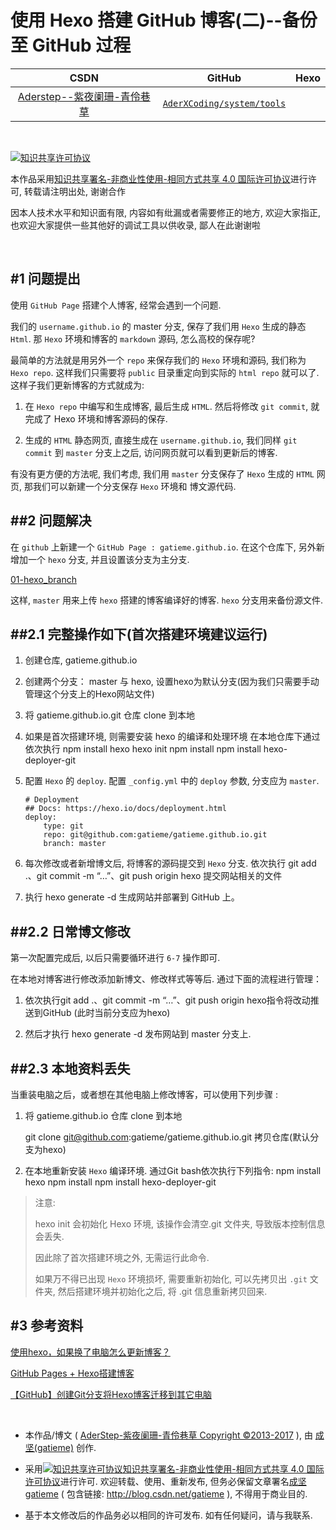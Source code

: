 使用 Hexo 搭建 GitHub 博客(二)--备份至 GitHub 过程
=======

| CSDN | GitHub | Hexo |
|:----:|:------:|:----:|
| [Aderstep--紫夜阑珊-青伶巷草](http://blog.csdn.net/gatieme) | [`AderXCoding/system/tools`](https://github.com/gatieme/AderXCoding/tree/master/system/tools) |

<br>

<a rel="license" href="http://creativecommons.org/licenses/by-nc-sa/4.0/"><img alt="知识共享许可协议" style="border-width:0" src="https://i.creativecommons.org/l/by-nc-sa/4.0/88x31.png" /></a>

本作品采用<a rel="license" href="http://creativecommons.org/licenses/by-nc-sa/4.0/">知识共享署名-非商业性使用-相同方式共享 4.0 国际许可协议</a>进行许可, 转载请注明出处, 谢谢合作

因本人技术水平和知识面有限, 内容如有纰漏或者需要修正的地方, 欢迎大家指正, 也欢迎大家提供一些其他好的调试工具以供收录, 鄙人在此谢谢啦

<br>

#1  问题提出
-------

使用 `GitHub Page` 搭建个人博客, 经常会遇到一个问题.

我们的 `username.github.io` 的 master 分支, 保存了我们用 `Hexo` 生成的静态 `Html`. 那 `Hexo` 环境和博客的 `markdown` 源码, 怎么高校的保存呢?

最简单的方法就是用另外一个 `repo` 来保存我们的 `Hexo` 环境和源码, 我们称为 `Hexo repo`. 这样我们只需要将 `public` 目录重定向到实际的 `html repo` 就可以了. 这样子我们更新博客的方式就成为:

1.  在 `Hexo repo` 中编写和生成博客, 最后生成 `HTML`. 然后将修改 `git commit`, 就完成了 Hexo 环境和博客源码的保存.

2.  生成的 `HTML` 静态网页, 直接生成在 `username.github.io`, 我们同样 `git commit` 到 `master` 分支上之后, 访问网页就可以看到更新后的博客.

有没有更方便的方法呢, 我们考虑, 我们用 `master` 分支保存了 `Hexo` 生成的 `HTML` 网页, 那我们可以新建一个分支保存 `Hexo` 环境和 博文源代码.



##2 问题解决
-------

在 `github` 上新建一个 `GitHub Page : gatieme.github.io`. 在这个仓库下, 另外新增加一个 `hexo` 分支, 并且设置该分支为主分支.

[01-hexo_branch](01-hexo_branch.png)

这样, `master` 用来上传 `hexo` 搭建的博客编译好的博客. `hexo` 分支用来备份源文件.


##2.1   **完整操作如下(首次搭建环境建议运行)**
-------


1. 创建仓库, gatieme.github.io

2. 创建两个分支： master 与 hexo, 设置hexo为默认分支(因为我们只需要手动管理这个分支上的Hexo网站文件) 

3. 将 gatieme.github.io.git 仓库 clone 到本地

4. 如果是首次搭建环境, 则需要安装 hexo 的编译和处理环境
    在本地仓库下通过依次执行
    npm install hexo
    hexo init
    npm install
    npm install hexo-deployer-git

5. 配置 `Hexo` 的 `deploy`.
    配置 `_config.yml` 中的 `deploy` 参数, 分支应为 `master`.
    
    ```
    # Deployment
    ## Docs: https://hexo.io/docs/deployment.html
    deploy:
        type: git
        repo: git@github.com:gatieme/gatieme.github.io.git
        branch: master
    ```

6. 每次修改或者新增博文后, 将博客的源码提交到 `Hexo` 分支.
    依次执行 git add .、git commit -m “…”、git push origin hexo 提交网站相关的文件

7. 执行 hexo generate -d 生成网站并部署到 GitHub 上。


##2.2   **日常博文修改**
-------

第一次配置完成后, 以后只需要循环进行 `6-7` 操作即可.


在本地对博客进行修改添加新博文、修改样式等等后. 通过下面的流程进行管理：

1.  依次执行git add .、git commit -m “…”、git push origin hexo指令将改动推送到GitHub (此时当前分支应为hexo)

2.  然后才执行 hexo generate -d 发布网站到 master 分支上.


##2.3   本地资料丢失 
-------

当重装电脑之后，或者想在其他电脑上修改博客，可以使用下列步骤 :

1.  将 gatieme.github.io 仓库 clone 到本地

    git clone git@github.com:gatieme/gatieme.github.io.git 拷贝仓库(默认分支为hexo) 

2.  在本地重新安装 `Hexo` 编译环境.
    通过Git bash依次执行下列指令:
    npm install hexo
    npm install
    npm install hexo-deployer-git

>注意:
>
>hexo init 会初始化 Hexo 环境, 该操作会清空.git 文件夹, 导致版本控制信息会丢失. 
>
>因此除了首次搭建环境之外, 无需运行此命令.
>
>如果万不得已出现 `Hexo` 环境损坏, 需要重新初始化, 可以先拷贝出 `.git` 文件夹, 然后搭建环境并初始化之后, 将 .git 信息重新拷贝回来.


#3  参考资料
-------

[使用hexo，如果换了电脑怎么更新博客？](https://www.zhihu.com/question/21193762)
 

[GitHub Pages + Hexo搭建博客](http://crazymilk.github.io/2015/12/28/GitHub-Pages-Hexo%E6%90%AD%E5%BB%BA%E5%8D%9A%E5%AE%A2/#more)

[【GitHub】创建Git分支将Hexo博客迁移到其它电脑](https://blog.csdn.net/White_Idiot/article/details/80685990)

<br>

*	本作品/博文 ( [AderStep-紫夜阑珊-青伶巷草 Copyright ©2013-2017](http://blog.csdn.net/gatieme) ), 由 [成坚(gatieme)](http://blog.csdn.net/gatieme) 创作.

*	采用<a rel="license" href="http://creativecommons.org/licenses/by-nc-sa/4.0/"><img alt="知识共享许可协议" style="border-width:0" src="https://i.creativecommons.org/l/by-nc-sa/4.0/88x31.png" /></a><a rel="license" href="http://creativecommons.org/licenses/by-nc-sa/4.0/">知识共享署名-非商业性使用-相同方式共享 4.0 国际许可协议</a>进行许可. 欢迎转载、使用、重新发布, 但务必保留文章署名[成坚gatieme](http://blog.csdn.net/gatieme) ( 包含链接: http://blog.csdn.net/gatieme ), 不得用于商业目的. 

*	基于本文修改后的作品务必以相同的许可发布. 如有任何疑问，请与我联系.
